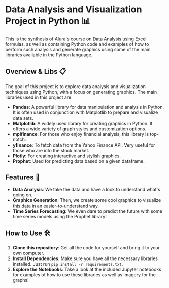 # Data Analysis and Visualization Project in Python 📊

This is the synthesis of Alura's course on Data Analysis using Excel formulas, as well as containing Python code and examples of how to perform such analysis and generate graphics using some of the main libraries available in the Python language.

## Overview & Libs 📋

The goal of this project is to explore data analysis and visualization techniques using Python, with a focus on generating graphics. The main libraries used in this project are:

- **Pandas**: A powerful library for data manipulation and analysis in Python. It is often used in conjunction with Matplotlib to prepare and visualize data sets.
- **Matplotlib**: A widely used library for creating graphics in Python. It offers a wide variety of graph styles and customization options.
- **mplfinance**: For those who enjoy financial analysis, this library is top-notch.
- **yfinance**: To fetch data from the Yahoo Finance API. Very useful for those who are into the stock market.
- **Plotly**: For creating interactive and stylish graphics.
- **Prophet**: Used for predicting data based on a given dataframe.

## Features 💭

- **Data Analysis**: We take the data and have a look to understand what's going on.
- **Graphics Generation**: Then, we create some cool graphics to visualize this data in an easier-to-understand way.
- **Time Series Forecasting**: We even dare to predict the future with some time series models using the Prophet library!

## How to Use 🛠️

1. **Clone this repository**: Get all the code for yourself and bring it to your own computer.
2. **Install Dependencies**: Make sure you have all the necessary libraries installed. Just run `pip install -r requirements.txt`.
3. **Explore the Notebooks**: Take a look at the included Jupyter notebooks for examples of how to use these libraries as well as imagery for the graphs!
